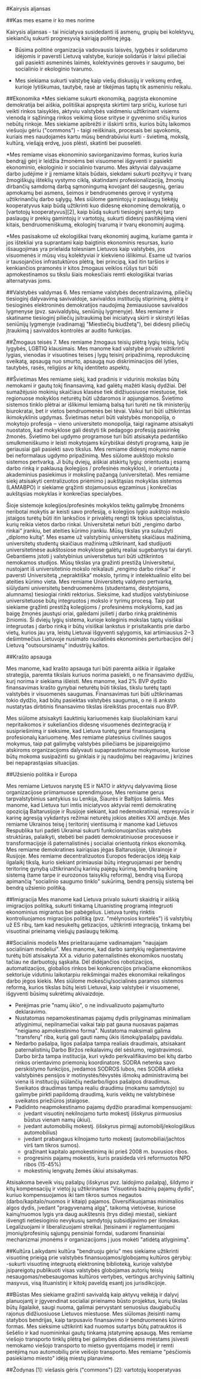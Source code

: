 #Kairysis aljansas

##Kas mes esame ir ko mes norime

Kairysis aljansas - tai iniciatyva susidedanti iš asmenų, grupių bei kolektyvų, siekiančių sukurti progresyvią kairiąją politinę jėgą.

* Būsima politinė organizacija vadovausis laisvės, lygybės ir solidarumo idėjomis ir paversti Lietuvą valstybe, kurioje solidarūs ir laisvi piliečiai gali pasiekti asmeninės laimės, kolektyvinės gerovės ir saugumo, bei socialinio ir ekologinio tvarumo.

* Mes siekiama sukurti valstybę kaip viešų diskusijų ir veiksmų erdvę, kurioje lytiškumas, tautybė, rasė ar tikėjimas taptų tik asmeniniu reikalu.

##Ekonomika
*Mes siekiame sukurti ekonomiką, pagrįsta ekonomine demokratija bei aiškia, politiškai apspręsta skirtimi tarp sričių, kuriose turi veikti rinkos taisyklės, aktyviu valstybės vaidmeniu užtikrinant visiems vienodą ir sąžiningą rinkos veikimą šiose srityse ir gyvenimo sričių kurios nebūtų rinkoje. Mes siekiame apibrėžti ir išskirti sritis, kurios būtų laikomos viešuoju gėriu ("commons") - taigi reiškinais, procesais bei sąvokomis, kuriais mes naudojamės kartu mūsų bendrabūviui kurti - švietimą, mokslą, kultūrą, viešąją erdvę, juos plėsti, skatinti bei puoselėti.

*Mes remiame visas ekonominio saviorganizavimo formas, kurios kuria bendrąjį gėrį ir leidžia žmonėms bei visuomenei išgyventi ir pasiekti ekonominio, ekologinio ir socialinio tvarumo. Mes aktyviai dalyvaujame darbo judėjime ir jį remiame kitais būdais, siekdami sukurti pozityvų ir tvarų žmogiškųjų išteklių vystymo ciklą, skatindami profesionalizaciją, žmonių dirbančių samdomą darbą sąmoningumą kovojant dėl saugesnių, geriau apmokamų bei asmens, šeimos ir bendruomenės gerovę ir vystymą užtikrinančių darbo sąlygų. 
Mes siūlome gamintojų ir paslaugų tiekėjų kooperatyvus kaip būdą užtikrinti kuo didesnę ekonominę demokratiją, o [vartotojų kooperatyvus][2], kaip būdą sukurti tiesioginį santykį tarp paslaugų ir prekių gamintojų ir vartotojų, sukurti didesnį pasitikėjimą vieni kitais, bendruomeniškumą, ekologinį tvarumą ir tvarų ekonominį augimą. 

*Mes pasisakome už ekologiškai tvarų ekonominį augimą, kuriame gamta ir jos ištekliai yra suprantami kaip baigtinis ekonominis resursas, kurio išsaugojimas yra prielaida tolesniam Lietuvos kaip valstybės, jos visuomenės ir mūsų visų kolektyviai ir kiekvieno išlikimui. Esame už tvarios ir tausojančios infrastuktūros plėtrą, bei principą, kad itin taršios ir kenkiančios pramonės ir kitos žmogaus veiklos rūšys turi būti apmokestinamos su tikslu šiais mokesčiais remti ekologiškai tvarias alternatyvas joms.

##Valstybės valdymas
6. Mes remiame valstybės decentralizavimą, piliečių tiesioginį dalyvavimą savivaldoje, savivaldos institucijų stiprinimą, plėtrą ir tiesioginės elektroninės demokratijos naudojimą žemiausiuose savivaldos lygmenyse (pvz. savivaldybių, seniūnijų lygmenyje). Mes remiame ir skatiname tiesioginį piliečių įsitraukimą bei iniciatyvą skirti ir skirstyti lėšas seniūnijų lygmenyje (vadinamąjį "Miestiečių biudžetą"), bei didesnį piliečių įtraukimą į savivaldos kontrolės ar audito funkcijas.

##Žmogaus teisės
7. Mes remiame žmogaus teisių plėtrą lygių teisių, lyčių lygybės, LGBTIQ klausimais. Mes manome kad valstybė privalo užtikrinti lygias, vienodas ir visuotines teises į lygų teisinį pripažinimą, reprodukcinę sveikatą, apsaugą nuo smurto, apsaugą nuo diskriminacijos dėl lyties, tautybės, rasės, religijos ar kitų identiteto aspektų. 

##Švietimas
Mes remiame siekį, kad pradinis ir vidurinis mokslas būtų nemokami ir gautų tokį finansavimą, kad galėtų mažėti klasių dydžiai.
Dėl sumažėjusio mokinių skaičiaus klasėse tiek didžiuosiuose miestuose, tiek regionuose mokyklos neturėtų būti uždaromos ir apjungiamos.
Švietimo sistemos tinklo plėtrai ar išlikimui lemiamą balsą turi turėti ne tik ministerijų biurokratai, bet ir vietos bendruomenės bei tėvai. 
Vaikui turi būti užtikrintas ikimokyklinis ugdymas.
Švietimas neturi būti valstybės monopolija, o mokytojo profesija ‒ vieno universiteto monopolija, taigi raginame atsisakyti nuostatos, kad mokyklose gali dėstyti tik pedagogo profesiją pasirinkę žmonės. 
Švietimo bei ugdymo programose turi būti atsisakyta pedantiško smulkmeniškumo ir leisti mokytojams kūrybiškai dėstyti programą, kaip jie geriausiai gali pasiekti savo tikslus.
Mes remiame didesnį mokymo namie bei neformalaus ugdymo pripažinimą. 
Mes siūlome aukštojo mokslo sistemos pertvarką. Ji būtų dviejų, aiškiai atskirtų lygių: orientuota į esamą darbo rinką ir paklausą (kolegijos / profesinės mokyklos), ir orientuota į akademinius pasiekimus ir mokslinę pažangą (universitetai). 
Mes remiame siekį atsisakyti centralizuotos priėmimo į aukštąsias mokyklas sistemos (LAMABPO) ir siekiame grąžinti stojamuosius egzaminus į konkrečias aukštąsias mokyklas ir konkrečias specialybes.

Šioje sistemoje kolegijos/profesinės mokyklos teiktų galimybę žmonėms neribotai mokytis ar keisti savo profesiją, o kolegijos lygio aukštojo mokslo įstaigos turėtų būti itin lanksčios ir privalėtų rengti tik tokius specialistus, kurių reikia vietos darbo rinkai. 
Universitetai neturi būti „rengimo darbo rinkai“ įrankiu, bet ateities kūrimo įrankiu. Mūsų tikslas yra sulaužyti „diplomo kultą“. Mes esame už valstybinių universitetų skaičiaus mažinimą, universitetų studentų skaičiaus mažinimą užtikrinant, kad studijuoti universitetinėse aukštosiose mokyklose galėtų realiai sugebantys tai daryti. Gebantiems įstoti į valstybinius universitetus turi būti užtikrintos nemokamos studijos.
Mūsų tikslas yra gražinti prestižą Universitetui, nustojant iš universitetinio mokslo reikalauti „rengimo darbo rinkai“ ir paversti Universitetą „nepraktiška“ mokslo, tyrimų ir intelektualinio elito bei ateities kūrimo vieta. 
Mes remiame Universitetų valdymo pertvarką, siūlydami universitetų bendruomenėms (studentams, dėstytojams, alumnams) tiesiogiai rinkti rektorius.
Sieksime, kad studijos valstybiniuose universitetuose būtų integruotos į mokslo ir tyrimų procesą.
Taip pat siekiame grąžinti prestižą kolegijoms / profesinėms mokykloms, kad jas baigę žmonės jaustųsi oriai, galėdami įsilieti į darbo rinką praktinėmis žiniomis. 
Ši dviejų lygių sistema, kurioje koleginis mokslas taptų visiškai integruotas į darbo rinką ir būtų visiškai lankstus ir prisitaikantis prie darbo vietų, kurios jau yra, leistų Lietuvai išgyventi sąlygomis, kai artimiausius 2‒3 dešimtmečius Lietuvoje nusimato nuolatinės ekonominės perturbacijos dėl į Lietuvą "outsoursinamų" industrijų kaitos.

##Krašto apsauga

Mes manome, kad krašto apsauga turi būti paremta aiškia ir ilgalaike strategija, paremta tikslais kuriuos norima pasiekti, o ne finansavimo dydžiu, kurį norima ir siekiama išleisti. Mes manome, kad 2% BVP dydžio finansavimas krašto gynybai neturėtų būti tikslas, tikslu turėtų tapti valstybės ir visuomenės saugumas. Finansavimas turi būti užtikrinamas tokio dydžio, kad būtų pasiektas valstybės saugumas, o ne iš anksto nustatytas dirbtinis finansavimo tikslas išreikštas procentais nuo BVP. 

Mes siūlome atsisakyti šauktinių kariuomenės kaip šiuolaikiniam karui nepritaikomos ir sukeliančios didesnę visuomenės dezintegraciją ir susipriešinimą ir sieksime, kad Lietuva turėtų gerai finansuojamą profesionalų kariuomenę. Mes remiame platesnius civilinės saugos mokymus, taip pat galimybę valstybės piliečiams be įsipareigojimo atskiroms organizacijoms dalyvauti supaprastintuose mokymuose, kuriose būtų mokoma susipažinti su ginklais ir jų naudojimu bei reagavimu į krizines bei nepaprastąsias situacijas.

##Užsienio politika ir Europa

Mes remiame Lietuvos narystę ES ir NATO ir aktyvų dalyvavimą šiose organizacijose priimamuose sprendimuose, Mes remiame gerus tarpvalstybinius santykius su Lenkija, Šiaurės ir Baltijos šalimis. 
Mes manome, kad Lietuva turi imtis iniciatyvos aktyviai remti demokratinę opoziciją Baltarusijoje ir Rusijoje siekiant, kad nedemokratiniai, represyvūs ir karinę agresiją vykdantys režimai neturėtų jokios ateities XXI amžiuje. Mes remiame Ukrainos teisę į teritorinį vientisumą ir manome kad Lietuvos Respublika turi padėti Ukrainai sukurti funkcionuojančias valstybės struktūras, palaikyti, stebėti bei padėti demokratiniuose procesuose ir transformacijoje iš paternalistinės į socialiai orientuotą rinkos ekonomiką.
Mes remiame demokratines kairiąsias jėgas Baltarusijoje, Ukrainoje ir Rusijoje. 
Mes remiame decentralizuotos Europos federacijos idėją kaip ilgalaikį tikslą, kurio siekiant primiausiai būtų integruojamasi per bendrų teritorinę gynybą užtikrinančių karinių pajėgų kūrimą, bendrą bankinę sistemą (tame tarpe ir eurozonos taisyklių reformą), bendrą visą Europą apimančią "socialinio saugumo tinklo" sukūrimą, bendrą pensijų sistemą bei bendrą užsienio politiką.

##Imigracija
Mes manome kad Lietuva privalo sukurti skaidrią ir aiškią imigracijos politiką, sukurti tinkamą Lituanistinę programą integruoti ekonominius migrantus bei pabėgelius. Lietuva turėtų rinktis kontroliuojamos migracijos politiką (pvz. "mėlynosios kortelės") iš valstybių už ES ribų, tam kad nesukeltų getizacijos, užtikrinti integraciją, tinkamą bei visuotinai prieinamą viešųjų paslaugų teikimą. 

##Socialinis modelis
Mes prieštaraujame vadinamajam "naujajam socialiniam modeliui". Mes manome, kad darbo  santykių reglamentavime turėtų būti atsisakyta XX a. vidurio paternalistinės ekonomikos nuostatų tačiau ne darbuotojų sąskaita. Dėl didėjančios robotizacijos, automatizacijos, globalios rinkos bei konkurencijos privačiame ekonomikos sektoriuje vidutiniu laikotarpiu reikšmingai mažės ekonomikai reikalingos darbo jėgos kiekis. Mes siūlome mokesčių/socialinės paramos sistemos reformą, kurios tikslas būtų leisti Lietuvai, kaip valstybei ir visuomenei, išgyventi būsimų sukrėtimų akivaizdoje.
- Perėjimas prie "namų ūkio", o ne indivualizuoto pajamų/turto deklaravimo.
- Nustatomas nepamokestinamas pajamų dydis prilyginamas minimaliam atlyginimui, nepilnamečiai vaikai taip pat gauna nuosavas pajamas "neigiamo apmokestinimo forma". Nustatoma maksimali galima "transferų" riba, kurią gali gauti namų ūkis išmokų/pašalpų pavidalu.
- Nedarbo pašalpa, ligos pašalpa tampa realiais draudimais, atsisakant paternalistinių Darbo Biržos reikalavimų dėl sėslumo, registravimosi. Darbo birža tampa institucija, kuri vykdo perkvalifikavimo bei kitų darbo rinkos orientavimo priemonių koordinatore. SODRA netenka savo perskistymo funkcijos, įvedamos SODROS lubos, nes SODRA atlieka valstybinės pensijos ir motinystės/tėvystės išmokų administravimą bei viena iš institucijų siūlančių nedarbo/ligos pašalpos draudimus. Sveikatos draudimas tampa realiu draudimu (mokamu samdytojo) su galimybe pirkti papildomą draudimą, kuris veiktų ne valstybinėse sveikatos priežiūros įstaigose.
- Padidinto neapmokestinamo pajamų dydžio praradimai kompensuojami:
  - įvedant visuotinį nekilnojamo turto mokestį (išskyrus pirmuosius būstus vienam namų ūkiui).
  - įvedant automobilių mokestį. (išskyrus pirmąjį automobilį/ekologiškus automobilius)
  - įvedant prabangaus kilnojamo turto mokestį (automobiliai/jachtos virš tam tikros sumos).
  - gražinant kapitalo apmokestinimą iki prieš 2008 m. buvusios ribos.
  - progresinis pajamų mokestis, kuris prasideda virš reformuotos NPD ribos (15-45%)
  - mokestinių lengvatų žemės ūkiui atsisakymas.

Atsisakoma beveik visų pašalpų (išskyrus pvz. laidojimo pašalpą), šildymo ir kitų kompensacijų ir vietoj jų užtikrinamas "Visuotinis bazinių pajamų dydis", kuriuo kompensuojamos iki tam tikros sumos negautos (darbo/kapitalo/nuomos ir kitaip) pajamos. 
Diversifikuojamas minimalios algos dydis, įvedant "pragyvenamą algą", taikomą vietovėse, kuriose kainų/nuomos lygis yra daug aukštesnis (trys didieji miestai), siekiant išvengti netiesioginio nevykusių samdytojų subsidijavimo per išmokas.
Legalizuojami ir liberalizuojami streikai. Įteisinami ir reglamentuojami įmonių/profesinių sąjungų pensiniai forndai, sudaromi finansiniai mechanizmai įmonėms ir organizacijoms į juos  mokėti "atidėtą atlyginimą".


##Kultūra
Laikydami kultūra "bendruoju gėriu" mes siekiame užtikrinti visuotinę prieigą prie valstybės finansuojamos/globojamų kultūros gėrybių:
    -sukurti visuotinę integruotą elektroninę biblioteką, kurioje valstybė įsipareigotų publikuoti visas valstybės globojamas autorių teisių nesaugomas/nebesaugomas kultūros vertybes, vertingus archyvinių šaltinių masyvus, visą lituanistinį ir kitokį paveldą esantį jos jurisdikcijoje.

##Būstas
Mes siekiame gražinti savivaldą kaip aktyvų veikėją ir dalyvį planuojantį ir įgyvendinat socialiai prieinamo būsto projektus, kurių tikslas būtų ilgalaikė, saugi nuoma, galimai pervystant senuosius daugiabučių rajonus didžiuosiuose Lietuvos miestuose. Mes siūlomas įteisinti namų statybos bendrijas, kaip tarpusavio finansavimo ir bendruomenės kūrimo formas.
Mes sieksime užtikrinti kad nuomos sutartys būtų patrauktos iš šešėlio ir kad nuomininkai gautų tinkamą įstatyminę apsaugą. Mes remiame viešojo transporto tinklų plėtrą bei galimybes didiesiems miestams įsivesti nemokamo viešojo transporto to mietso gyventojams modelį ir remti perėjimą nuo automobilių prie veišojo transporto. Mes remiame "pėsčiomis pasiekiamo miesto" idėją miestų planavime.

##Žodynas
[1]: viešasis gėris ("commons")
[2]: vartotojų kooperatyvas 


